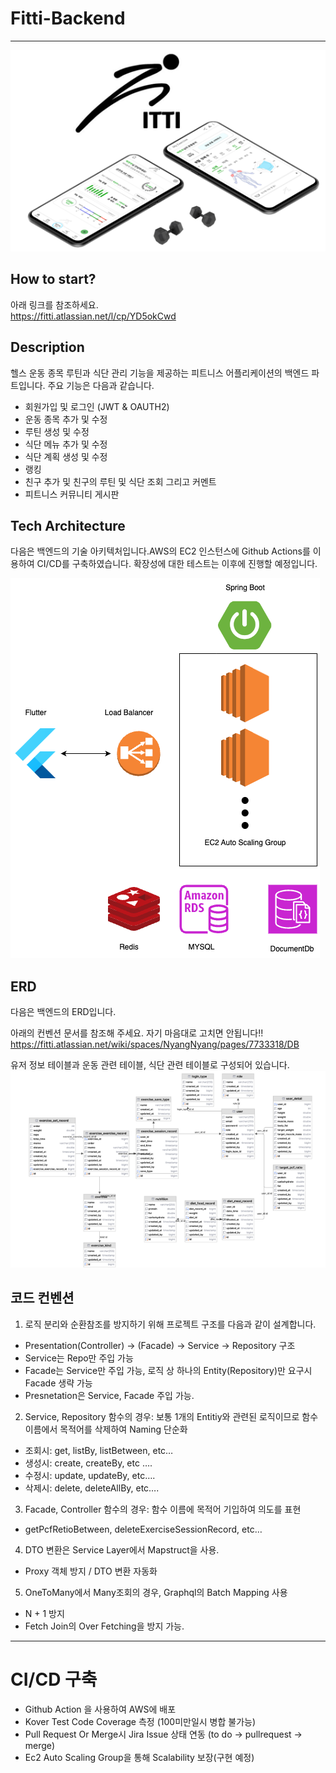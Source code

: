 # Fitti-Backend
--------------------------

![img.png](img/img.png)

## How to start?

아래 링크를 참조하세요.\
https://fitti.atlassian.net/l/cp/YD5okCwd

## Description

헬스 운동 종목 루틴과 식단 관리 기능을 제공하는 피트니스 어플리케이션의 백엔드 파트입니다.
주요 기능은 다음과 같습니다.

- 회원가입 및 로그인 (JWT & OAUTH2)
- 운동 종목 추가 및 수정
- 루틴 생성 및 수정
- 식단 메뉴 추가 및 수정
- 식단 계획 생성 및 수정
- 랭킹
- 친구 추가 및 친구의 루틴 및 식단 조회 그리고 커멘트
- 피트니스 커뮤니티 게시판

## Tech Architecture

다음은 백엔드의 기술 아키텍처입니다.AWS의 EC2 인스턴스에 Github Actions를 이용하여 CI/CD를 구축하였습니다.
확장성에 대한 테스트는 이후에 진행할 예정입니다.

![diagram](img/diagram.png)

## ERD

다음은 백엔드의 ERD입니다.

아래의 컨벤션 문서를 참조해 주세요. 자기 마음대로 고치면 안됩니다!!
https://fitti.atlassian.net/wiki/spaces/NyangNyang/pages/7733318/DB

유저 정보 테이블과 운동 관련 테이블, 식단 관련 테이블로 구성되어 있습니다.
![img.png](img1/img.png)

## 코드 컨벤션

1. 로직 분리와 순환참조를 방지하기 위해 프로젝트 구조를 다음과 같이 설계합니다.

- Presentation(Controller) → (Facade) → Service → Repository 구조
- Service는 Repo만 주입 가능
- Facade는 Service만 주입 가능, 로직 상 하나의 Entity(Repository)만 요구시 Facade 생략 가능
- Presnetation은 Service, Facade 주입 가능.

2. Service, Repository 함수의 경우: 보통 1개의 Entitiy와 관련된 로직이므로 함수이름에서 목적어를 삭제하여 Naming 단순화

- 조회시: get, listBy, listBetween, etc…
- 생성시: create, createBy, etc ….
- 수정시: update, updateBy, etc….
- 삭제시: delete, deleteAllBy, etc….

3. Facade, Controller 함수의 경우:  함수 이름에 목적어 기입하여 의도를 표현

- getPcfRetioBetween, deleteExerciseSessionRecord, etc…

4. DTO 변환은 Service Layer에서 Mapstruct을 사용.

- Proxy 객체 방지 / DTO 변환 자동화

5. OneToMany에서 Many조회의 경우, Graphql의 Batch Mapping 사용

- N + 1 방지
- Fetch Join의 Over Fetching을 방지 가능.

----

# CI/CD 구축

- Github Action 을 사용하여 AWS에 배포
- Kover Test Code Coverage 측정 (100미만일시 병합 불가능)
- Pull Request Or Merge시 Jira Issue 상태 연동 (to do → pullrequest → merge)
- Ec2 Auto Scaling Group을 통해 Scalability 보장(구현 예정)




